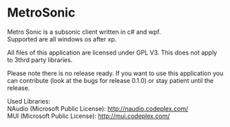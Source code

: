 MetroSonic
==========

Metro Sonic is a subsonic client written in c# and wpf. <br>
Supported are all windows os after xp. <br>

All files of this application are licensed under GPL V3. This does not apply to 3thrd party libraries.

Please note there is no release ready. If you want to use this application you can contribute (look at the bugs for release 0.1.0) or stay patient until the release. 

Used Libraries: <br>
NAudio (Microsoft Public License): http://naudio.codeplex.com/<br>
MUI (Microsoft Public License): http://mui.codeplex.com/<br>

